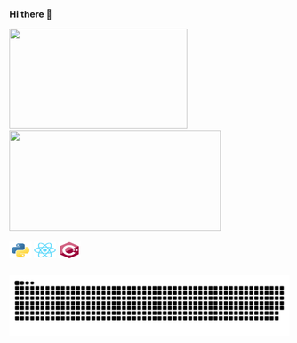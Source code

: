 ### Hi there 👋

<!--
**othonoliveira/othonoliveira** is a ✨ _special_ ✨ repository because its `README.md` (this file) appears on your GitHub profile.

Here are some ideas to get you started:

- 🔭 I’m currently working on ...
- 🌱 I’m currently learning ...
- 👯 I’m looking to collaborate on ...
- 🤔 I’m looking for help with ...
- 💬 Ask me about ...
- 📫 How to reach me: ...
- 😄 Pronouns: ...
- ⚡ Fun fact: ...
-->
<div>
  <img height="180em" width="320em" src="https://github-readme-stats.vercel.app/api?username=othonoliveira&show_icons=true&theme=dark&include_all_comits=true&count_private=true"/>
  <img height="180em" width="380em" src="https://github-readme-stats.vercel.app/api/top-langs/?username=othonoliveira&layout=compact&langs_count=16&theme=dark"/>
</div>

<div style="display: inline_block"><br>
  <img align="center" alt="Rafa-Python" height="30" width="40" src="https://raw.githubusercontent.com/devicons/devicon/master/icons/python/python-original.svg">
  <img align="center" alt="Rafa-React" height="30" width="40" src="https://raw.githubusercontent.com/devicons/devicon/master/icons/react/react-original.svg">
  <img align="center" alt="Rafa-cplusplus" height="30" width="40" src="https://raw.githubusercontent.com/devicons/devicon/master/icons/cplusplus/cplusplus-original.svg">
</div>

  ##

![Snake animation](https://github.com/othonoliveira/othonoliveira/blob/output/github-contribution-grid-snake.svg)
